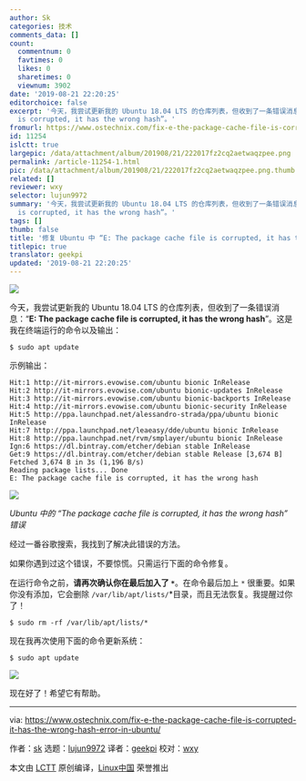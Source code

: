 ```yaml
---
author: Sk
categories: 技术
comments_data: []
count:
  commentnum: 0
  favtimes: 0
  likes: 0
  sharetimes: 0
  viewnum: 3902
date: '2019-08-21 22:20:25'
editorchoice: false
excerpt: '今天，我尝试更新我的 Ubuntu 18.04 LTS 的仓库列表，但收到了一条错误消息：“E: The package cache file
  is corrupted, it has the wrong hash”。'
fromurl: https://www.ostechnix.com/fix-e-the-package-cache-file-is-corrupted-it-has-the-wrong-hash-error-in-ubuntu/
id: 11254
islctt: true
largepic: /data/attachment/album/201908/21/222017fz2cq2aetwaqzpee.png
permalink: /article-11254-1.html
pic: /data/attachment/album/201908/21/222017fz2cq2aetwaqzpee.png.thumb.jpg
related: []
reviewer: wxy
selector: lujun9972
summary: '今天，我尝试更新我的 Ubuntu 18.04 LTS 的仓库列表，但收到了一条错误消息：“E: The package cache file
  is corrupted, it has the wrong hash”。'
tags: []
thumb: false
title: '修复 Ubuntu 中 “E: The package cache file is corrupted, it has the wrong hash”'
titlepic: true
translator: geekpi
updated: '2019-08-21 22:20:25'
---
```


![](/data/attachment/album/201908/21/222017fz2cq2aetwaqzpee.png)


今天，我尝试更新我的 Ubuntu 18.04 LTS 的仓库列表，但收到了一条错误消息：“**E: The package cache file is corrupted, it has the wrong hash**”。这是我在终端运行的命令以及输出：



```
$ sudo apt update
```

示例输出：



```
Hit:1 http://it-mirrors.evowise.com/ubuntu bionic InRelease
Hit:2 http://it-mirrors.evowise.com/ubuntu bionic-updates InRelease
Hit:3 http://it-mirrors.evowise.com/ubuntu bionic-backports InRelease
Hit:4 http://it-mirrors.evowise.com/ubuntu bionic-security InRelease
Hit:5 http://ppa.launchpad.net/alessandro-strada/ppa/ubuntu bionic InRelease
Hit:7 http://ppa.launchpad.net/leaeasy/dde/ubuntu bionic InRelease
Hit:8 http://ppa.launchpad.net/rvm/smplayer/ubuntu bionic InRelease
Ign:6 https://dl.bintray.com/etcher/debian stable InRelease
Get:9 https://dl.bintray.com/etcher/debian stable Release [3,674 B]
Fetched 3,674 B in 3s (1,196 B/s)
Reading package lists... Done
E: The package cache file is corrupted, it has the wrong hash
```

![](/data/attachment/album/201908/21/222030u901ut3txl36xva0.png)


*Ubuntu 中的 “The package cache file is corrupted, it has the wrong hash” 错误*


经过一番谷歌搜索，我找到了解决此错误的方法。


如果你遇到过这个错误，不要惊慌。只需运行下面的命令修复。


在运行命令之前，**请再次确认你在最后加入了 `*`**。在命令最后加上 `*` 很重要。如果你没有添加，它会删除 `/var/lib/apt/lists/`\*目录，而且无法恢复。我提醒过你了！



```
$ sudo rm -rf /var/lib/apt/lists/*
```

现在我再次使用下面的命令更新系统：



```
$ sudo apt update
```

![](/data/attachment/album/201908/21/222031ku0wu9b3qa90rwuf.png)


现在好了！希望它有帮助。




---


via: <https://www.ostechnix.com/fix-e-the-package-cache-file-is-corrupted-it-has-the-wrong-hash-error-in-ubuntu/>


作者：[sk](https://www.ostechnix.com/author/sk/) 选题：[lujun9972](https://github.com/lujun9972) 译者：[geekpi](https://github.com/geekpi) 校对：[wxy](https://github.com/wxy)


本文由 [LCTT](https://github.com/LCTT/TranslateProject) 原创编译，[Linux中国](https://linux.cn/) 荣誉推出